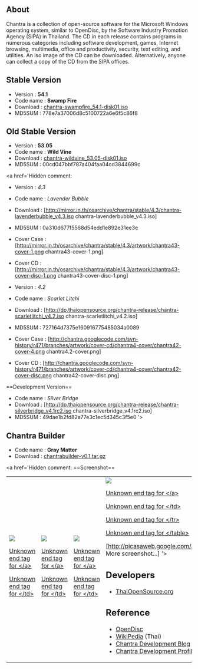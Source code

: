 ## About ##
Chantra is a collection of open-source software for the Microsoft Windows operating system, similar to OpenDisc, by the Software Industry Promotion Agency (SIPA) in Thailand. The CD in each release contains programs in numerous categories including software development, games, Internet browsing, multimedia, office and productivity, security, text editing, and utilities. An iso image of the CD can be downloaded. Alternatively, anyone can collect a copy of the CD from the SIPA offices. 

## Stable Version ##

  * Version : **54.1**
  * Code name : **Swamp Fire**
  * Download : [chantra-swampfire\_54.1-disk01.iso](http://pub.thaiopensource.org/chantra-archive/54.0/chantra-swampfire_54.1-disk01.iso)
  * MD5SUM : 778e7a37006d8c5100722a6e6f5c86f8

## Old Stable Version ##

  * Version : **53.05**
  * Code name : **Wild Vine**
  * Download : [chantra-wildvine\_53.05-disk01.iso](http://www.chantra.in.th/archive/53.0/chantra-wildvine_53.05-disk01.iso)
  * MD5SUM : 00cd047bbf787a404faa04cd3844699c

<a href='Hidden comment: 

* Version : *4.3*
* Code name : *Lavender Bubble*
* Download : [http://mirror.in.th/osarchive/chantra/stable/4.3/chantra-lavenderbubble_v4.3.iso chantra-lavenderbubble_v4.3.iso]
* MD5SUM : 0a310d677f5568d54edd1e892e31ee3e
* Cover Case : [http://mirror.in.th/osarchive/chantra/stable/4.3/artwork/chantra43-cover-1.png chantra43-cover-1.png]
* Cover CD : [http://mirror.in.th/osarchive/chantra/stable/4.3/artwork/chantra43-cover-disc-1.png chantra43-cover-disc-1.png]




* Version : *4.2*
* Code name : *Scarlet Litchi*
* Download : [http://dp.thaiopensource.org/chantra-release/chantra-scarletlitchi_v4.2.iso chantra-scarletlitchi_v4.2.iso]
* MD5SUM : 727164d7375e160916775485034a0089
* Cover Case : [http://chantra.googlecode.com/svn-history/r471/branches/artwork/cover-cd/chantra4-cover/chantra42-cover-4.png chantra4.2-cover.png]
* Cover CD : [http://chantra.googlecode.com/svn-history/r471/branches/artwork/cover-cd/chantra4-cover/chantra42-cover-disc.png chantra42-cover-disc.png]

==Development Version==
* Code name : *Silver Bridge*
* Download : [http://dp.thaiopensource.org/chantra-release/chantra-silverbridge_v4.1rc2.iso chantra-silverbridge_v4.1rc2.iso]
* MD5SUM : 49dae1b2fd82a77e3c1ec5d345c3f5e0
'></a>

## Chantra Builder ##
  * Code name : **Gray Matter**
  * Download : [chantrabuilder-v0.1.tar.gz](http://chantra.googlecode.com/files/chantrabuilder-v0.1.tar.gz)

<a href='Hidden comment: 
==Screenshot==

<table>
<tr>
<td>
<a href="http://picasaweb.google.com/lh/photo/BZtAjlpkGy8klH5Jrvzw0g?feat=embedwebsite"><img src="http://lh3.ggpht.com/_RHPkWWvabZc/Sgw6UixM2TI/AAAAAAAAD7M/igrpOvkii08/s144/chantra01.png" />

Unknown end tag for &lt;/a&gt;




Unknown end tag for &lt;/td&gt;


<td>
<a href="http://picasaweb.google.com/lh/photo/Dbb9YTRAvV8wuymoNYmNYw?feat=embedwebsite"><img src="http://lh4.ggpht.com/_RHPkWWvabZc/Sgw6UugRHoI/AAAAAAAAD7Q/VFzwOqCmwG8/s144/chantra02.png" />

Unknown end tag for &lt;/a&gt;




Unknown end tag for &lt;/td&gt;


<td>
<a href="http://picasaweb.google.com/lh/photo/4NqmCCs1a3ujAJcaK6co8g?feat=embedwebsite"><img src="http://lh6.ggpht.com/_RHPkWWvabZc/Sgw6UnV32ZI/AAAAAAAAD7U/0SWXA1kXD2o/s144/chantra03.png" />

Unknown end tag for &lt;/a&gt;




Unknown end tag for &lt;/td&gt;


<td>
<a href="http://picasaweb.google.com/lh/photo/ViwOi2xcQ1efZnynqNuBxQ?feat=embedwebsite"><img src="http://lh4.ggpht.com/_RHPkWWvabZc/Sgw6U8s8maI/AAAAAAAAD7Y/qhek5TzFh-I/s144/chantra04.png" />

Unknown end tag for &lt;/a&gt;




Unknown end tag for &lt;/td&gt;




Unknown end tag for &lt;/tr&gt;




Unknown end tag for &lt;/table&gt;


[http://picasaweb.google.com/anoochit/Chantra# More screenshot...]
'></a>

## Developers ##

  * [ThaiOpenSource.org](http://thaiopensource.org)


## Reference ##

  * [OpenDisc](http://www.theopendisc.org/)
  * [WikiPedia](http://th.wikipedia.com/wiki/chantra) (Thai)
  * [Chantra Development Blog](http://www.chantra.in.th)
  * [Chantra Development Profile](http://ohloh.net/p/chantra)